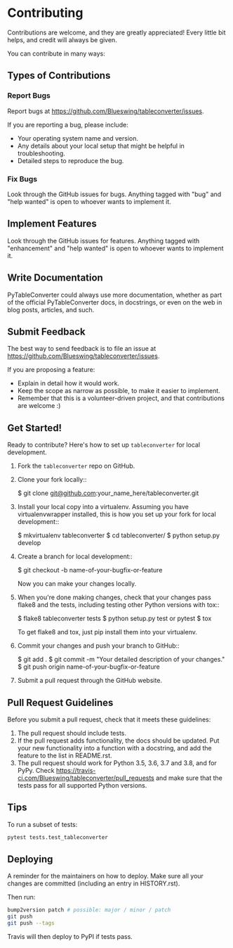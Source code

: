 # Contributing

Contributions are welcome, and they are greatly appreciated! Every little bit
helps, and credit will always be given.

You can contribute in many ways:

## Types of Contributions

### Report Bugs

Report bugs at https://github.com/Blueswing/tableconverter/issues.

If you are reporting a bug, please include:

* Your operating system name and version.
* Any details about your local setup that might be helpful in troubleshooting.
* Detailed steps to reproduce the bug.

### Fix Bugs


Look through the GitHub issues for bugs. Anything tagged with "bug" and "help
wanted" is open to whoever wants to implement it.

## Implement Features

Look through the GitHub issues for features. Anything tagged with "enhancement"
and "help wanted" is open to whoever wants to implement it.

## Write Documentation


PyTableConverter could always use more documentation, whether as part of the
official PyTableConverter docs, in docstrings, or even on the web in blog posts,
articles, and such.

## Submit Feedback

The best way to send feedback is to file an issue at https://github.com/Blueswing/tableconverter/issues.

If you are proposing a feature:

* Explain in detail how it would work.
* Keep the scope as narrow as possible, to make it easier to implement.
* Remember that this is a volunteer-driven project, and that contributions
  are welcome :)

## Get Started!


Ready to contribute? Here's how to set up `tableconverter` for local development.

1. Fork the `tableconverter` repo on GitHub.
2. Clone your fork locally::

    $ git clone git@github.com:your_name_here/tableconverter.git

3. Install your local copy into a virtualenv. Assuming you have virtualenvwrapper installed, this is how you set up your fork for local development::

    $ mkvirtualenv tableconverter
    $ cd tableconverter/
    $ python setup.py develop

4. Create a branch for local development::

    $ git checkout -b name-of-your-bugfix-or-feature

   Now you can make your changes locally.

5. When you're done making changes, check that your changes pass flake8 and the
   tests, including testing other Python versions with tox::

    $ flake8 tableconverter tests
    $ python setup.py test or pytest
    $ tox

   To get flake8 and tox, just pip install them into your virtualenv.

6. Commit your changes and push your branch to GitHub::

    $ git add .
    $ git commit -m "Your detailed description of your changes."
    $ git push origin name-of-your-bugfix-or-feature

7. Submit a pull request through the GitHub website.

## Pull Request Guidelines

Before you submit a pull request, check that it meets these guidelines:

1. The pull request should include tests.
2. If the pull request adds functionality, the docs should be updated. Put
   your new functionality into a function with a docstring, and add the
   feature to the list in README.rst.
3. The pull request should work for Python 3.5, 3.6, 3.7 and 3.8, and for PyPy. Check
   https://travis-ci.com/Blueswing/tableconverter/pull_requests
   and make sure that the tests pass for all supported Python versions.

## Tips

To run a subset of tests:
```bash
pytest tests.test_tableconverter
```

## Deploying

A reminder for the maintainers on how to deploy.
Make sure all your changes are committed (including an entry in HISTORY.rst).

Then run:
```bash
bump2version patch # possible: major / minor / patch
git push
git push --tags
```

Travis will then deploy to PyPI if tests pass.
